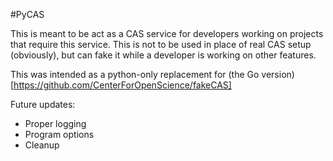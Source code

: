 #PyCAS


This is meant to be act as a CAS service for developers working on projects that require this service. This is not to be used in place of real CAS setup (obviously), but can fake it while a developer is working on other features.

This was intended as  a python-only replacement for (the Go version)[https://github.com/CenterForOpenScience/fakeCAS]

Future updates:
* Proper logging
* Program options
* Cleanup

